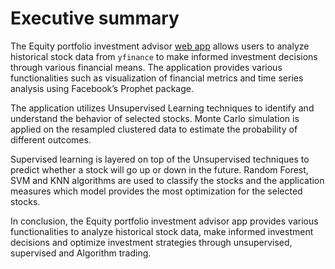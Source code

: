 # Executive summary

The Equity portfolio investment advisor [web app](https://docs.google.com/presentation/d/1hTAQlD6aJxY4pYJLArD8oYHz1usJkAtlZK35hci4hXM/edit#slide=id.p) allows users to analyze historical stock data from `yfinance` to make informed investment decisions through various financial means. The application provides various functionalities such as visualization of financial metrics and time series analysis using Facebook’s Prophet package.

The application utilizes Unsupervised Learning techniques to identify and understand the behavior of selected stocks. Monte Carlo simulation is applied on the resampled clustered data to estimate the probability of different outcomes.

Supervised learning is layered on top of the Unsupervised techniques to predict whether a stock will go up or down in the future. Random Forest, SVM and KNN algorithms are used to classify the stocks and the application measures which model provides the most optimization for the selected stocks.

In conclusion, the Equity portfolio investment advisor app provides various functionalities to analyze historical stock data, make informed investment decisions and optimize investment strategies through unsupervised, supervised and Algorithm trading.